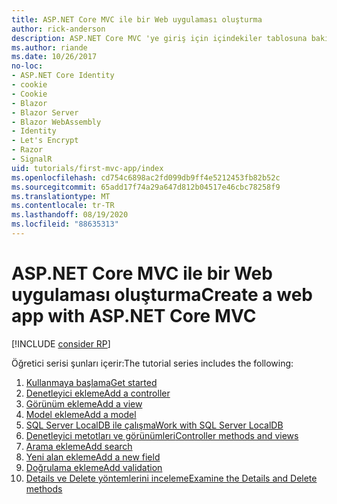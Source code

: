 ```yaml
---
title: ASP.NET Core MVC ile bir Web uygulaması oluşturma
author: rick-anderson
description: ASP.NET Core MVC 'ye giriş için içindekiler tablosuna bakın.
ms.author: riande
ms.date: 10/26/2017
no-loc:
- ASP.NET Core Identity
- cookie
- Cookie
- Blazor
- Blazor Server
- Blazor WebAssembly
- Identity
- Let's Encrypt
- Razor
- SignalR
uid: tutorials/first-mvc-app/index
ms.openlocfilehash: cd754c6898ac2fd099db9ff4e5212453fb82b52c
ms.sourcegitcommit: 65add17f74a29a647d812b04517e46cbc78258f9
ms.translationtype: MT
ms.contentlocale: tr-TR
ms.lasthandoff: 08/19/2020
ms.locfileid: "88635313"
---
```

# <a name="create-a-web-app-with-aspnet-core-mvc"></a><span data-ttu-id="c58b0-103">ASP.NET Core MVC ile bir Web uygulaması oluşturma</span><span class="sxs-lookup"><span data-stu-id="c58b0-103">Create a web app with ASP.NET Core MVC</span></span>

[!INCLUDE [consider RP](~/includes/razor.md)]

<span data-ttu-id="c58b0-104">Öğretici serisi şunları içerir:</span><span class="sxs-lookup"><span data-stu-id="c58b0-104">The tutorial series includes the following:</span></span>

1. [<span data-ttu-id="c58b0-105">Kullanmaya başlama</span><span class="sxs-lookup"><span data-stu-id="c58b0-105">Get started</span></span>](start-mvc.md)
1. [<span data-ttu-id="c58b0-106">Denetleyici ekleme</span><span class="sxs-lookup"><span data-stu-id="c58b0-106">Add a controller</span></span>](adding-controller.md)
1. [<span data-ttu-id="c58b0-107">Görünüm ekleme</span><span class="sxs-lookup"><span data-stu-id="c58b0-107">Add a view</span></span>](adding-view.md)
1. [<span data-ttu-id="c58b0-108">Model ekleme</span><span class="sxs-lookup"><span data-stu-id="c58b0-108">Add a model</span></span>](adding-model.md)
1. [<span data-ttu-id="c58b0-109">SQL Server LocalDB ile çalışma</span><span class="sxs-lookup"><span data-stu-id="c58b0-109">Work with SQL Server LocalDB</span></span>](working-with-sql.md)
1. [<span data-ttu-id="c58b0-110">Denetleyici metotları ve görünümleri</span><span class="sxs-lookup"><span data-stu-id="c58b0-110">Controller methods and views</span></span>](controller-methods-views.md)
1. [<span data-ttu-id="c58b0-111">Arama ekleme</span><span class="sxs-lookup"><span data-stu-id="c58b0-111">Add search</span></span>](search.md)
1. [<span data-ttu-id="c58b0-112">Yeni alan ekleme</span><span class="sxs-lookup"><span data-stu-id="c58b0-112">Add a new field</span></span>](new-field.md)
1. [<span data-ttu-id="c58b0-113">Doğrulama ekleme</span><span class="sxs-lookup"><span data-stu-id="c58b0-113">Add validation</span></span>](validation.md)
1. [<span data-ttu-id="c58b0-114">Details ve Delete yöntemlerini inceleme</span><span class="sxs-lookup"><span data-stu-id="c58b0-114">Examine the Details and Delete methods</span></span>](details.md)
